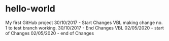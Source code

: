 # hello-world
My first GitHub project
30/10/2017 - Start Changes VBL 
making change no. 1 to test branch working.
30/10/2017 - End Changes VBL
02/05/2020 - start of Changes
02/05/2020 - end of Changes
